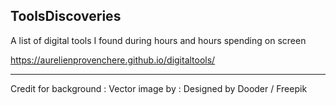 ## ToolsDiscoveries
A list of digital tools I found during hours and hours spending on screen

https://aurelienprovenchere.github.io/digitaltools/

------

Credit for background : 
Vector image by : Designed by Dooder / Freepik
